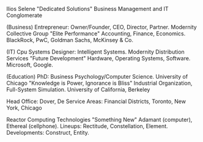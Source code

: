 Ilios Selene "Dedicated Solutions" 
Business Management and IT 
Conglomerate

(Business) Entrepreneur: Owner/Founder, CEO, Director, Partner. 
Modernity Collective Group 
"Elite Performance"
Accounting, Finance, Economics. 
BlackRock, PwC, Goldman Sachs, McKinsey & Co.

(IT) Cpu Systems Designer: Intelligent Systems. 
Modernity Distribution Services
"Future Development"
Hardware, Operating Systems, Software. 
Microsoft, Google.

(Education) PhD: Business Psychology/Computer Science.
University of Chicago
"Knowledge is Power, Ignorance is Bliss" 
Industrial Organization, Full-System Simulation.
University of California, Berkeley

Head Office:
Dover, De
Service Areas:
Financial Districts, 
Toronto, New York, Chicago


Reactor Computing Technologies
"Something New"
Adamant (computer), Ethereal (cellphone).
Lineups: Rectitude, Constellation, Element.
Developments: Construct, Entity.
